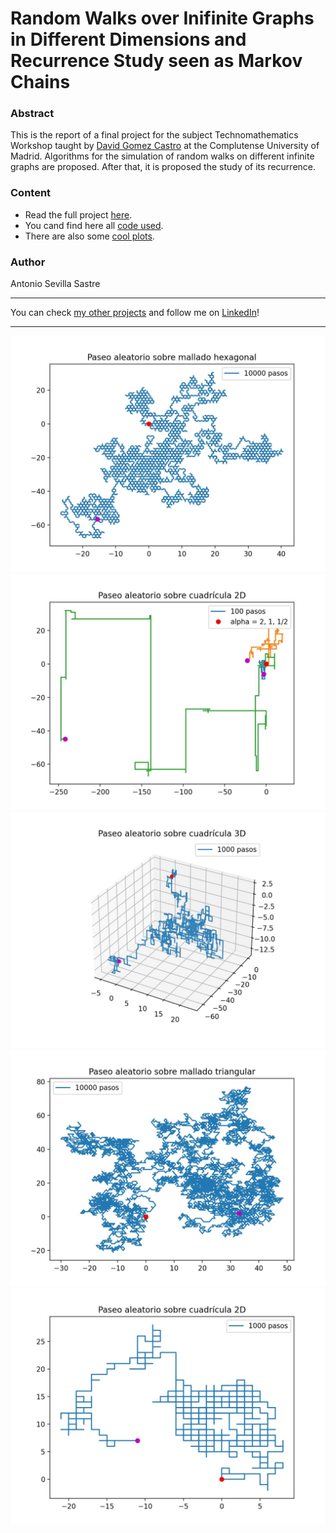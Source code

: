 # Random Walks over Inifinite Graphs in Different Dimensions and Recurrence Study seen as Markov Chains

### Abstract
This is the report of a final project for the subject Technomathematics Workshop taught by [David Gomez Castro](https://gomezcastro.xyz/) at the Complutense University of Madrid. Algorithms for the simulation of random walks on different infinite graphs are proposed. After that, it is proposed the study of its recurrence.

### Content
- Read the full project [here](https://github.com/asevillasastre/UCM-Random-Walks/tree/main/final_report.pdf).
- You cand find here all [code used](https://github.com/asevillasastre/UCM-Random-Walks/tree/main/src).
- There are also some [cool plots](https://github.com/asevillasastre/UCM-Random-Walks/tree/main/figures).

### Author
Antonio Sevilla Sastre

-----------------------------------------------------------------------------

You can check [my other projects](https://github.com/asevillasastre?tab=repositories) and follow me on [LinkedIn](https://www.linkedin.com/in/asevillasastre/)!

-----------------------------------------------------------------------------

![alt text](https://github.com/asevillasastre/UCM-Random-Walks/blob/main/figures/PaseoHexagonal_10000pasos.jpg?raw=true)
![alt text](https://github.com/asevillasastre/UCM-Random-Walks/blob/main/figures/PaseoSaltos2D_100pasos_alpha0.5.jpg?raw=true)
![alt text](https://github.com/asevillasastre/UCM-Random-Walks/blob/main/figures/Paseo3D_1000pasos.jpg?raw=true)
![alt text](https://github.com/asevillasastre/UCM-Random-Walks/blob/main/figures/PaseoTriang_10000pasos.jpg?raw=true)
![alt text](https://github.com/asevillasastre/UCM-Random-Walks/blob/main/figures/Paseo2D_1000pasos.jpg?raw=true)
